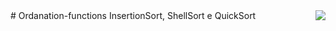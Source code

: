 <img src="http://www.uemg.br/images/Logo_uemg.jpg" align="right" />
# Ordanation-functions
InsertionSort, ShellSort e QuickSort
